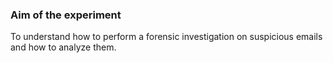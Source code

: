 ### Aim of the experiment
To understand how to perform a forensic investigation on suspicious emails and 	how to analyze them. 